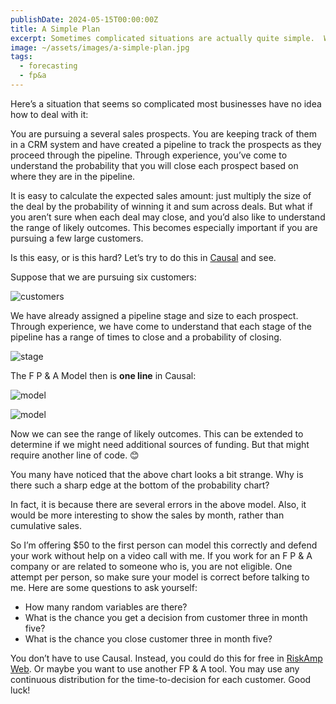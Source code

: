 ```yaml
---
publishDate: 2024-05-15T00:00:00Z
title: A Simple Plan
excerpt: Sometimes complicated situations are actually quite simple.  We show how a seemingly difficult business can be modeled in one line. WARNING. This is an advanced article, not suitable for most entrepreneurs.  If in doubt, skip it.
image: ~/assets/images/a-simple-plan.jpg
tags:
  - forecasting
  - fp&a
---
```


Here’s a situation that seems so complicated most businesses have no idea how to deal with it:

You are pursuing a several sales prospects.  You are keeping track of them in a CRM system and have created a pipeline to track the prospects as they proceed through the pipeline.  Through experience, you’ve come to understand the probability that you will close each prospect based on where they are in the pipeline.  

It is easy to calculate the expected sales amount:  just multiply the size of the deal by the probability of winning it and sum across deals.  But what if you aren’t sure when each deal may close, and you’d also like to understand the range of likely outcomes.   This becomes especially important if you are pursuing a few large customers.

Is this easy, or is this hard?  Let’s try to do this in [Causal](https://causal.app/) and see.

Suppose that we are pursuing six customers:

![customers](~/assets/images/customers.png)

We have already assigned a pipeline stage and size to each prospect.   Through experience, we have come to understand that each stage of the pipeline has a range of times to close and a probability of closing.

![stage](~/assets/images/stage.png)

The F P & A Model then is **one line** in Causal:

![model](~/assets/images/model.png)

![model](~/assets/images/sales.png)

Now we can see the range of likely outcomes.  This can be extended to determine if we might need additional sources of funding.  But that might require another line of code. &#x1F60A;

You many have noticed that the above chart looks a bit strange.  Why is there such a sharp edge at the bottom of the probability chart?  

In fact, it is because there are several errors in the above model.  Also, it would be more interesting to show the sales by month, rather than cumulative sales.

So I’m offering $50 to the first person can model this correctly and defend your work without help on a video call with me.  If you work for an F P & A company or are related to someone who is, you are not eligible.  One attempt per person, so make sure your model is correct before talking to me.  Here are some questions to ask yourself:

- How many random variables are there?
- What is the chance you get a decision from customer three in month five?
- What is the chance you close customer three in month five?

You don’t have to use Causal.  Instead, you could do this for free in [RiskAmp Web](https://web.riskamp.com/about).  Or maybe you want to use another FP & A tool.  You may use any continuous distribution for the time-to-decision for each customer.  Good luck!
